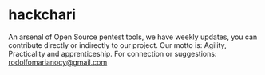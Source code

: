 # hackchari
An arsenal of Open Source pentest tools, we have weekly updates, you can contribute directly or indirectly to our project. Our motto is: Agility, Practicality and apprenticeship.
For connection or suggestions: rodolfomarianocy@gmail.com
